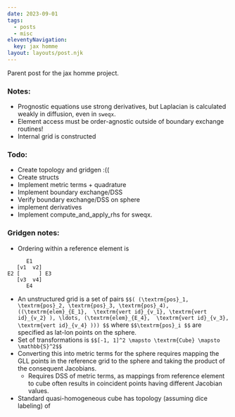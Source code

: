 ```yaml
---
date: 2023-09-01
tags:
  - posts
  - misc
eleventyNavigation:
  key: jax homme
layout: layouts/post.njk
---
```


Parent post for the jax homme project.

### Notes:
* Prognostic equations use strong derivatives, but Laplacian is calculated weakly in diffusion, even in `sweqx`.
* Element access must be order-agnostic outside of boundary exchange routines!
* Internal grid is constructed 


### Todo:
* Create topology and gridgen :((
* Create structs 
* Implement metric terms + quadrature
* Implement boundary exchange/DSS
* Verify boundary exchange/DSS on sphere
* implement derivatives
* Implement compute_and_apply_rhs for sweqx. 


### Gridgen notes:
* Ordering within a reference element is 
```
      E1
   [v1  v2]
E2 [      ] E3
   [v3  v4]
      E4
```
* An unstructured grid is a set of pairs `$$( (\textrm{pos}_1, \textrm{pos}_2, \textrm{pos}_3, \textrm{pos}_4), ((\textrm{elem}_{E_1},  \textrm{vert id}_{v_1}, \textrm{vert id}_{v_2} ), \ldots, (\textrm{elem}_{E_4},  \textrm{vert id}_{v_3}, \textrm{vert id}_{v_4} ))) $$`
where `$$\textrm{pos}_i $$` are specified as lat-lon points on the sphere.
* Set of transformations is `$$[-1, 1]^2 \mapsto \textrm{Cube} \mapsto \mathbb{S}^2$$`
* Converting this into metric terms for the sphere requires mapping the GLL points in the reference grid to the sphere and taking the product of the consequent Jacobians.
  * Requires DSS of metric terms, as mappings from reference element to cube often results in coincident points having different Jacobian values.
* Standard quasi-homogeneous cube has topology (assuming dice labeling) of 

